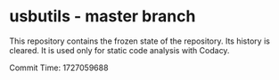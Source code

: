# usbutils - master branch

This repository contains the frozen state of the repository.
Its history is cleared. It is used only for static code
analysis with Codacy.

Commit Time: 1727059688